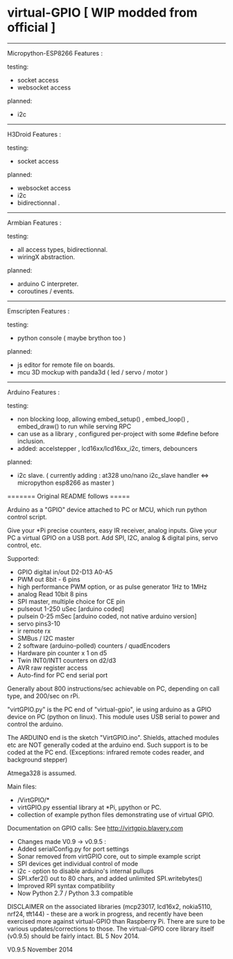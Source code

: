 virtual-GPIO [ WIP modded from official ]
============

___________
Micropython-ESP8266 Features :

testing:
  - socket access
  - websocket access
  
planned:
  - i2c
  
___________    
H3Droid Features :

testing:
  - socket access
  
planned:
  - websocket access
  - i2c
  - bidirectionnal .
    
___________    
Armbian Features :

testing:
  - all access types, bidirectionnal.
  - wiringX abstraction.

planned: 
  - arduino C interpreter.
  - coroutines / events.

____________________
Emscripten Features :

testing:
  - python console ( maybe brython too )

planned:
  - js editor for remote file on boards.
  - mcu 3D mockup with panda3d ( led / servo / motor )

__________________
Arduino Features :

testing:
  - non blocking loop, allowing embed_setup() , embed_loop() , embed_draw() to run while serving RPC
  - can use as a library , configured per-project with some #define before inclusion.
  - added: accelstepper , lcd16xx/lcd16xx_i2c, timers, debouncers
  
planned: 
  - i2c slave. ( currently adding :  at328 uno/nano i2c_slave handler <=> micropython esp8266 as master )



  
======= Original README follows =====

Arduino as a "GPIO" device attached to PC or MCU, which run python control script.

Give your *Pi precise counters, easy IR receiver, analog inputs.
Give your PC a virtual GPIO on a USB port. Add SPI, I2C, analog & digital pins, servo control, etc.

Supported:
  - GPIO digital in/out  D2-D13  A0-A5
  - PWM out  8bit - 6 pins
  - high performance PWM option, or as pulse generator 1Hz to 1MHz
  - analog Read  10bit  8 pins
  - SPI master, multiple choice for CE pin
  - pulseout 1-250 uSec [arduino coded]
  - pulsein   0-25 mSec [arduino coded, not native arduino version]
  - servo    pins3-10
  - ir remote rx
  - SMBus / I2C master
  - 2 software (arduino-polled) counters / quadEncoders
  - Hardware pin counter x 1 on d5
  - Twin INT0/INT1 counters on d2/d3
  - AVR raw register access
  - Auto-find for PC end serial port

Generally about 800 instructions/sec achievable on PC, depending on call type, and 200/sec on rPi.

"virtGPIO.py" is the PC end of "virtual-gpio", ie using arduino as a GPIO device on PC (python on linux).
This module uses USB serial to power and control the arduino.

The ARDUINO end is the sketch "VirtGPIO.ino".
Shields, attached modules etc are NOT generally coded at the arduino end. Such support is to be coded at the PC end.
(Exceptions:  infrared remote codes reader, and background stepper)

Atmega328 is assumed.

Main files:
  - /VirtGPIO/*
  - virtGPIO.py essential library at *Pi, µpython or PC.
  - collection of example python files demonstrating use of virtual GPIO.

Documentation on GPIO calls:  See http://virtgpio.blavery.com

  - Changes made V0.9 -> v0.9.5  :
  - Added serialConfig.py for port settings
  - Sonar removed from virtGPIO core, out to simple example script
  - SPI devices get individual control of mode
  - i2c - option to disable arduino's internal pullups
  - SPI.xfer2() out to 80 chars, and added unlimited SPI.writebytes()
  - Improved RPI syntax compatibility
  - Now Python 2.7 / Python 3.3 compatible

DISCLAIMER on the associated libraries (mcp23017, lcd16x2, nokia5110, nrf24, tft144) - these are a work in progress, and recently have been exercised more against virtual-GPIO than Raspberry Pi. There are sure to be various updates/corrections to those. The virtual-GPIO core library itself (v0.9.5) should be fairly intact.  BL 5 Nov 2014.

V0.9.5
November 2014
